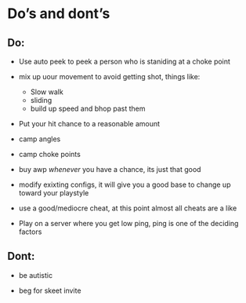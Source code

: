 # Do’s and dont’s

## Do:
 - Use auto peek to peek a person who is staniding at a choke point
 
 - mix up uour movement to avoid getting shot, things like:
   - Slow walk 
   - sliding 
   - build up speed and bhop past them
 
 - Put your hit chance to a reasonable amount
 
 - camp angles
 
 - camp choke points
 
 - buy awp *whenever* you have a chance, its just that good

 - modify exixting configs, it will give you a good base to change up toward your playstyle
 
 - use a good/mediocre cheat, at this point almost all cheats are a like
 
 - Play on a server where you get low ping, ping is one of the deciding factors
 
 ## Dont:
  
  - be autistic
  
  - beg for skeet invite
